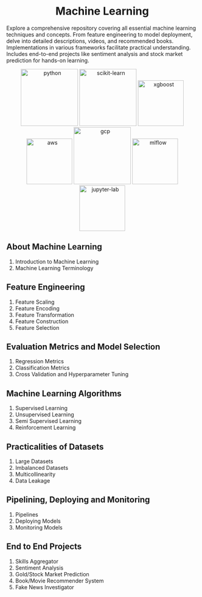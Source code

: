 <h1 align="center">Machine Learning</h1>
<p>Explore a comprehensive repository covering all essential machine learning techniques and concepts. From feature engineering to model deployment, delve into detailed descriptions, videos, and recommended books. Implementations in various frameworks facilitate practical understanding. Includes end-to-end projects like sentiment analysis and stock market prediction for hands-on learning.</p>


<p align="center"> 
    <img src="https://upload.wikimedia.org/wikipedia/commons/thumb/f/f8/Python_logo_and_wordmark.svg/2560px-Python_logo_and_wordmark.svg.png" alt="python" width="150"/>
    <img src="https://upload.wikimedia.org/wikipedia/commons/thumb/0/05/Scikit_learn_logo_small.svg/2560px-Scikit_learn_logo_small.svg.png" alt="scikit-learn" width="150"/>
    <img src="https://www.intel.com/content/dam/www/central-libraries/us/en/images/2022-11/xgboost-logo-rwd.png.rendition.intel.web.480.360.png" alt="xgboost" width="120">
    <img src="https://upload.wikimedia.org/wikipedia/commons/thumb/9/93/Amazon_Web_Services_Logo.svg/2560px-Amazon_Web_Services_Logo.svg.png" alt="aws" width="120"/>
    <img src="https://upload.wikimedia.org/wikipedia/commons/thumb/5/51/Google_Cloud_logo.svg/2560px-Google_Cloud_logo.svg.png" alt="gcp" width="150"/>
    <img src="https://adatis.co.uk/wp-content/uploads/MLflow-logo.png" alt="mlflow" width="120"/>
    <img src="https://upload.wikimedia.org/wikipedia/commons/thumb/3/38/Jupyter_logo.svg/1767px-Jupyter_logo.svg.png" alt="jupyter-lab" width="120"/>
</p>



## About Machine Learning
1. Introduction to Machine Learning
2. Machine Learning Terminology


## Feature Engineering
1. Feature Scaling
2. Feature Encoding
3. Feature Transformation
4. Feature Construction
5. Feature Selection


## Evaluation Metrics and Model Selection
1. Regression Metrics
2. Classification Metrics
3. Cross Validation and Hyperparameter Tuning


## Machine Learning Algorithms
1. Supervised Learning
2. Unsupervised Learning
3. Semi Supervised Learning
4. Reinforcement Learning


## Practicalities of Datasets
1. Large Datasets
2. Imbalanced Datasets
3. Multicollinearity
4. Data Leakage


## Pipelining, Deploying and Monitoring
1. Pipelines
2. Deploying Models
3. Monitoring Models


## End to End Projects
1. Skills Aggregator
2. Sentiment Analysis
3. Gold/Stock Market Prediction
4. Book/Movie Recommender System
5. Fake News Investigator